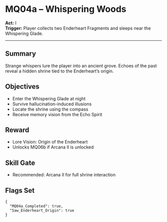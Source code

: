 # MQ04a – Whispering Woods

**Act:** I  
**Trigger:** Player collects two Enderheart Fragments and sleeps near the Whispering Glade.

---

## Summary
Strange whispers lure the player into an ancient grove. Echoes of the past reveal a hidden shrine tied to the Enderheart’s origin.

## Objectives
- Enter the Whispering Glade at night
- Survive hallucination-induced illusions
- Locate the shrine using the compass
- Receive memory vision from the Echo Spirit

## Reward
- Lore Vision: Origin of the Enderheart
- Unlocks MQ06b if Arcana II is unlocked

## Skill Gate
- Recommended: Arcana II for full shrine interaction

## Flags Set
```
{
  "MQ04a_Completed": true,
  "Saw_Enderheart_Origin": true
}
```
